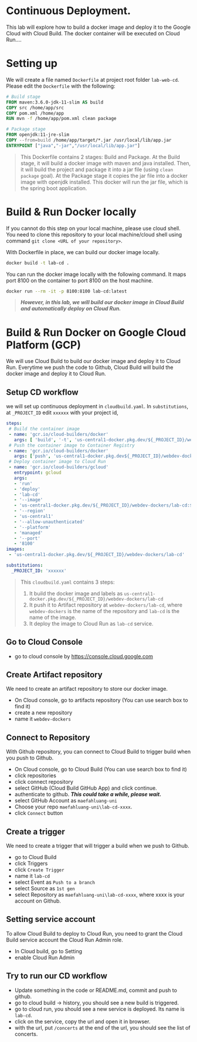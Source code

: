 Continuous Deployment.
=====================

This lab will explore how to build a docker image and deploy it to the Google Cloud with Cloud Build. The docker container will be executed on Cloud Run....

 # Setting up

 We will create a file named `Dockerfile` at project root folder `lab-web-cd`. Please edit the `Dockerfile` with the following:

 ```dockerfile
 # Build stage
FROM maven:3.6.0-jdk-11-slim AS build
COPY src /home/app/src
COPY pom.xml /home/app
RUN mvn -f /home/app/pom.xml clean package

# Package stage
FROM openjdk:11-jre-slim
COPY --from=build /home/app/target/*.jar /usr/local/lib/app.jar
ENTRYPOINT ["java","-jar","/usr/local/lib/app.jar"]
 ```

 > This Dockerfile contains 2 stages: Build and Package. At the Build stage, it will build a docker image with maven and java installed. Then, it will build the project and package it into a jar file (using `clean package` goal). At the Package stage it copies the jar file into a docker image with openjdk installed. This docker will run the jar file, which is the spring boot application.


# Build & Run Docker locally
 If you cannot do this step on your local machine, please use cloud shell. You need to clone this repository to your local machine/cloud shell using command `git clone <URL of your repository>`.

With Dockerfile in place, we can build our docker image locally.

```bash
docker build -t lab-cd .
```

You can run the docker image locally with the following command. It maps port 8100 on the container to port 8100 on the host machine.
```bash
docker run --rm -it -p 8100:8100 lab-cd:latest
```

> ***However, in this lab, we will build our docker image in Cloud Build and automatically deploy on Cloud Run.***

# Build & Run Docker on Google Cloud Platform (GCP)
We will use Cloud Build to build our docker image and deploy it to Cloud Run. Everytime we push the code to Github, Cloud Build will build the docker image and deploy it to Cloud Run.

## Setup CD workflow
we will set up continuous deployment in `cloudbuild.yaml`. In `substitutions`, at `_PROJECT_ID` edit `xxxxxx` with your project id, 

```yaml
steps:
 # Build the container image
 - name: 'gcr.io/cloud-builders/docker'
   args: [ 'build', '-t', 'us-central1-docker.pkg.dev/${_PROJECT_ID}/webdev-dockers/lab-cd:$COMMIT_SHA', '.' ]
 # Push the container image to Container Registry
 - name: 'gcr.io/cloud-builders/docker'
   args: ['push', 'us-central1-docker.pkg.dev${_PROJECT_ID}/webdev-dockers/lab-cd:$COMMIT_SHA']
 # Deploy container image to Cloud Run
 - name: 'gcr.io/cloud-builders/gcloud'
   entrypoint: gcloud
   args:
   - 'run'
   - 'deploy'
   - 'lab-cd'
   - '--image'
   - 'us-central1-docker.pkg.dev/${_PROJECT_ID}/webdev-dockers/lab-cd:$COMMIT_SHA'
   - '--region'
   - 'us-central1'
   - '--allow-unauthenticated'
   - '--platform'
   - 'managed'
   - '--port'
   - '8100'
images:
 - 'us-central1-docker.pkg.dev/${_PROJECT_ID}/webdev-dockers/lab-cd'

substitutions:
  _PROJECT_ID: 'xxxxxx'
```

> This `cloudbuild.yaml` contains 3 steps:
> 1. It build the docker image and labels as `us-central1-docker.pkg.dev/${_PROJECT_ID}/webdev-dockers/lab-cd`
> 2. It push it to Artifact repository at `webdev-dockers/lab-cd`, where `webdev-dockers` is the name of the repository and `lab-cd` is the name of the image.
> 3. It deploy the image to Cloud Run as `lab-cd` service.

## Go to Cloud Console
- go to cloud console by https://console.cloud.google.com

## Create Artifact repository
We need to create an artifact repository to store our docker image.
- On Cloud console, go to artifacts repository (You can use search box to find it)
- create a new repository
- name it `webdev-dockers`

## Connect to Repository
With Github repository, you can connect to Cloud Build to trigger build when you push to Github.
- On Cloud console, go to Cloud Build (You can use search box to find it)
- click repositories
- click connect repository
- select GitHub (Cloud Build GitHub App) and click continue. 
- authenticate to github. ***This could take a while, please wait.***
- select GitHub Account as `maefahluang-uni`
- Choose your repo `maefahluang-uni\lab-cd-xxxx`.
- click `Connect` button

## Create a trigger
We need to create a trigger that will trigger a build when we push to Github.
- go to Cloud Build
- click Triggers
- click `Create Trigger`
- name it `lab-cd`
- select Event as `Push to a branch`
- select Source as `1st gen`
- select Repository as `maefahluang-uni\lab-cd-xxxx`, where xxxx is your account on Github.


## Setting service account
To allow Cloud Build to deploy to Cloud Run, you need to grant the Cloud Build service account the Cloud Run Admin role.
- In Cloud build, go to Setting 
- enable Cloud Run Admin

## Try to run our CD workflow
- Update something in the code or README.md, commit and push to github.
- go to cloud build -> history, you should see a new build is triggered.
- go to cloud run, you should see a new service is deployed. Its name is `lab-cd`.
- click on the service, copy the url and open it in browser.
- with the url, put `/concerts` at the end of the url, you should see the list of concerts.

